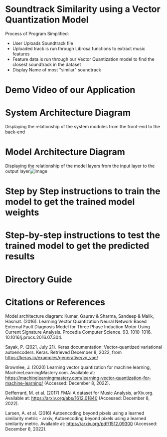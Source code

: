 
# Soundtrack Similarity using a Vector Quantization Model

Process of Program Simplified:
  - User Uploads Soundtrack file
  - Uploaded track is run through Librosa functions to extract music features
  - Feature data is run through our Vector Quantization model to find the closest soundtrack in the dataset
  - Display Name of most "similar" soundtrack

# Demo Video of our Application

# System Architecture Diagram
  Displaying the relationship of the system modules from the front-end to the back-end
  
# Model Architecture Diagram
  Displaying the relationship of the model layers from the input layer to the output layer![image](https://user-images.githubusercontent.com/97644172/206308928-1f2f2084-8f80-4801-aae5-bd29debd005b.png)

  
  
  
# Step by Step instructions to train the model to get the trained model weights
  

# Step-by-step instructions to test the trained model to get the predicted results
  
# Directory Guide

# Citations or References
  Model architecture diagram: Kumar, Gaurav & Sharma, Sandeep & Malik, Hasmat. (2016). Learning Vector Quantization Neural Network Based External Fault Diagnosis Model for Three Phase Induction Motor Using Current Signature Analysis. Procedia Computer Science. 93. 1010-1016. 10.1016/j.procs.2016.07.304. 
  
 Sayak, P. (2021, July 21). Keras documentation: Vector-quantized variational autoencoders. Keras. Retrieved December 8, 2022, from https://keras.io/examples/generative/vq_vae/  
 
Brownlee, J. (2020) Learning vector quantization for machine learning, MachineLearningMastery.com. Available at: https://machinelearningmastery.com/learning-vector-quantization-for-machine-learning/ (Accessed: December 8, 2022). 


Defferrard, M. et al. (2017) FMA: A dataset for Music Analysis, arXiv.org. Available at: https://arxiv.org/abs/1612.01840 (Accessed: December 8, 2022). 


Larsen, A. et al. (2016) Autoencoding beyond pixels using a learned similarity metric - arxiv, Autoencoding beyond pixels using a learned similarity metric. Available at: https://arxiv.org/pdf/1512.09300 (Accessed: December 8, 2022). 

 








  


